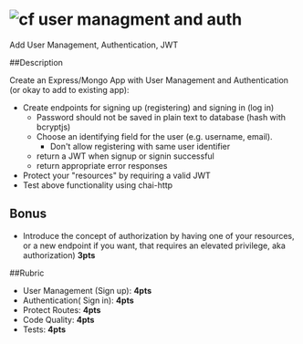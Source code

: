 ![cf](http://i.imgur.com/7v5ASc8.png) user managment and auth
====

Add User Management, Authentication, JWT

##Description

Create an Express/Mongo App with User Management and Authentication (or okay to add to existing app):

* Create endpoints for signing up (registering) and signing in (log in)
	* Password should not be saved in plain text to database (hash with bcryptjs)
	* Choose an identifying field for the user (e.g. username, email).
		* Don't allow registering with same user identifier
	* return a JWT when signup or signin successful
	* return appropriate error responses
* Protect your "resources" by requiring a valid JWT
* Test above functionality using chai-http

## Bonus

* Introduce the concept of authorization by having one of your resources, or 
a new endpoint if you want, that requires an elevated privilege, aka authorization) **3pts**

##Rubric
* User Management (Sign up): **4pts**
* Authentication( Sign in): **4pts**
* Protect Routes: **4pts**
* Code Quality: **4pts**
* Tests: **4pts**